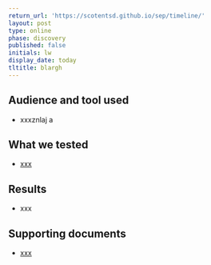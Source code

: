 ```yaml
---
return_url: 'https://scotentsd.github.io/sep/timeline/'
layout: post
type: online
phase: discovery
published: false
initials: lw
display_date: today
tltitle: blargh
---
```

## Audience and tool used
- xxxznlaj a

## What we tested
- [xxx](https://news.bbc.co.uk) 

## Results
- xxx

## Supporting documents
- [xxx](/sep/files/file.pdf)

